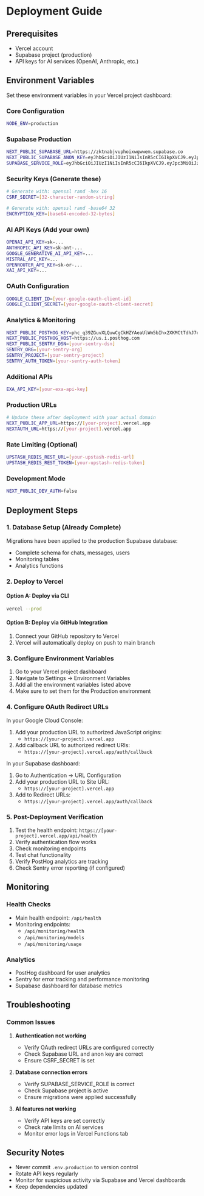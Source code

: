 # Deployment Guide

## Prerequisites

- Vercel account
- Supabase project (production)
- API keys for AI services (OpenAI, Anthropic, etc.)

## Environment Variables

Set these environment variables in your Vercel project dashboard:

### Core Configuration
```bash
NODE_ENV=production
```

### Supabase Production
```bash
NEXT_PUBLIC_SUPABASE_URL=https://zktnabjvuphoixwgwwem.supabase.co
NEXT_PUBLIC_SUPABASE_ANON_KEY=eyJhbGciOiJIUzI1NiIsInR5cCI6IkpXVCJ9.eyJpc3MiOiJzdXBhYmFzZSIsInJlZiI6InprdG5hYmp2dXBob2l4d2d3d2VtIiwicm9sZSI6ImFub24iLCJpYXQiOjE3NTg0NTMyNTAsImV4cCI6MjA3NDAyOTI1MH0.1TRigT6Yfz5Ny0WnRDrWkoTOYAbCZ1tGr6O395TTbrw
SUPABASE_SERVICE_ROLE=eyJhbGciOiJIUzI1NiIsInR5cCI6IkpXVCJ9.eyJpc3MiOiJzdXBhYmFzZSIsInJlZiI6InprdG5hYmp2dXBob2l4d2d3d2VtIiwicm9sZSI6InNlcnZpY2Vfcm9sZSIsImlhdCI6MTc1ODQ1MzI1MCwiZXhwIjoyMDc0MDI5MjUwfQ.tg0qkQsQF_A0K4FKl9VwB3T1xJn44wj1BLAh-VcIhSw
```

### Security Keys (Generate these)
```bash
# Generate with: openssl rand -hex 16
CSRF_SECRET=[32-character-random-string]

# Generate with: openssl rand -base64 32
ENCRYPTION_KEY=[base64-encoded-32-bytes]
```

### AI API Keys (Add your own)
```bash
OPENAI_API_KEY=sk-...
ANTHROPIC_API_KEY=sk-ant-...
GOOGLE_GENERATIVE_AI_API_KEY=...
MISTRAL_API_KEY=...
OPENROUTER_API_KEY=sk-or-...
XAI_API_KEY=...
```

### OAuth Configuration
```bash
GOOGLE_CLIENT_ID=[your-google-oauth-client-id]
GOOGLE_CLIENT_SECRET=[your-google-oauth-client-secret]
```

### Analytics & Monitoring
```bash
NEXT_PUBLIC_POSTHOG_KEY=phc_q39ZGuvXLQuwCgCkHZYAeaUlWm5bIhx2XKMCtTdhJ7o
NEXT_PUBLIC_POSTHOG_HOST=https://us.i.posthog.com
NEXT_PUBLIC_SENTRY_DSN=[your-sentry-dsn]
SENTRY_ORG=[your-sentry-org]
SENTRY_PROJECT=[your-sentry-project]
SENTRY_AUTH_TOKEN=[your-sentry-auth-token]
```

### Additional APIs
```bash
EXA_API_KEY=[your-exa-api-key]
```

### Production URLs
```bash
# Update these after deployment with your actual domain
NEXT_PUBLIC_APP_URL=https://[your-project].vercel.app
NEXTAUTH_URL=https://[your-project].vercel.app
```

### Rate Limiting (Optional)
```bash
UPSTASH_REDIS_REST_URL=[your-upstash-redis-url]
UPSTASH_REDIS_REST_TOKEN=[your-upstash-redis-token]
```

### Development Mode
```bash
NEXT_PUBLIC_DEV_AUTH=false
```

## Deployment Steps

### 1. Database Setup (Already Complete)
Migrations have been applied to the production Supabase database:
- Complete schema for chats, messages, users
- Monitoring tables
- Analytics functions

### 2. Deploy to Vercel

#### Option A: Deploy via CLI
```bash
vercel --prod
```

#### Option B: Deploy via GitHub Integration
1. Connect your GitHub repository to Vercel
2. Vercel will automatically deploy on push to main branch

### 3. Configure Environment Variables
1. Go to your Vercel project dashboard
2. Navigate to Settings → Environment Variables
3. Add all the environment variables listed above
4. Make sure to set them for the Production environment

### 4. Configure OAuth Redirect URLs
In your Google Cloud Console:
1. Add your production URL to authorized JavaScript origins:
   - `https://[your-project].vercel.app`
2. Add callback URL to authorized redirect URIs:
   - `https://[your-project].vercel.app/auth/callback`

In your Supabase dashboard:
1. Go to Authentication → URL Configuration
2. Add your production URL to Site URL:
   - `https://[your-project].vercel.app`
3. Add to Redirect URLs:
   - `https://[your-project].vercel.app/auth/callback`

### 5. Post-Deployment Verification
1. Test the health endpoint: `https://[your-project].vercel.app/api/health`
2. Verify authentication flow works
3. Check monitoring endpoints
4. Test chat functionality
5. Verify PostHog analytics are tracking
6. Check Sentry error reporting (if configured)

## Monitoring

### Health Checks
- Main health endpoint: `/api/health`
- Monitoring endpoints:
  - `/api/monitoring/health`
  - `/api/monitoring/models`
  - `/api/monitoring/usage`

### Analytics
- PostHog dashboard for user analytics
- Sentry for error tracking and performance monitoring
- Supabase dashboard for database metrics

## Troubleshooting

### Common Issues

1. **Authentication not working**
   - Verify OAuth redirect URLs are configured correctly
   - Check Supabase URL and anon key are correct
   - Ensure CSRF_SECRET is set

2. **Database connection errors**
   - Verify SUPABASE_SERVICE_ROLE is correct
   - Check Supabase project is active
   - Ensure migrations were applied successfully

3. **AI features not working**
   - Verify API keys are set correctly
   - Check rate limits on AI services
   - Monitor error logs in Vercel Functions tab

## Security Notes

- Never commit `.env.production` to version control
- Rotate API keys regularly
- Monitor for suspicious activity via Supabase and Vercel dashboards
- Keep dependencies updated